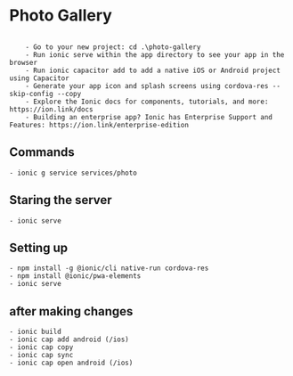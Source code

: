 # Photo Gallery
```

    - Go to your new project: cd .\photo-gallery
    - Run ionic serve within the app directory to see your app in the browser
    - Run ionic capacitor add to add a native iOS or Android project using Capacitor
    - Generate your app icon and splash screens using cordova-res --skip-config --copy
    - Explore the Ionic docs for components, tutorials, and more: https://ion.link/docs
    - Building an enterprise app? Ionic has Enterprise Support and Features: https://ion.link/enterprise-edition

```
## Commands
    - ionic g service services/photo

## Staring the server 
    - ionic serve

## Setting up
    - npm install -g @ionic/cli native-run cordova-res
    - npm install @ionic/pwa-elements
    - ionic serve

## after making changes
    - ionic build
    - ionic cap add android (/ios)
    - ionic cap copy 
    - ionic cap sync
    - ionic cap open android (/ios)
